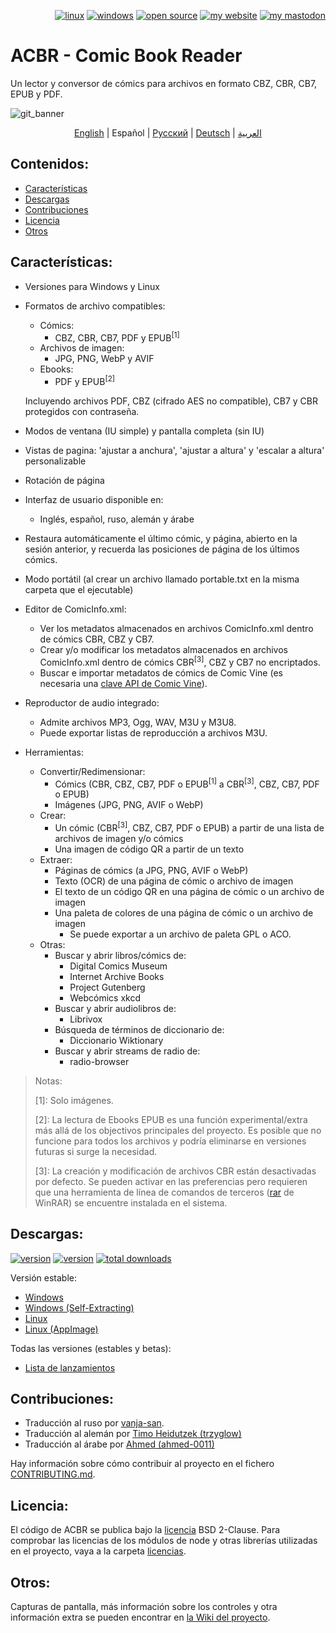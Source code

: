 <p align="right">  
  <a href="#downloads"><img src="https://user-images.githubusercontent.com/8535921/189104931-527ab8bc-8757-4e04-8150-5207d2077bb8.png" title="linux"></a>
  <a href="#downloads"><img src="https://user-images.githubusercontent.com/8535921/189104940-ade062d9-d2e0-4e08-83a4-f34cdb457025.png" title="windows"></a>
  <a href="#license"><img src="https://user-images.githubusercontent.com/8535921/189119543-b1f7cc20-bd0e-44e7-811a-c23b0ccdf767.png" title="open source"></a>
  <a href="http://www.binarynonsense.com/"><img src="https://user-images.githubusercontent.com/8535921/189104953-7ac2d4d1-7d36-483b-8cc9-3568d1cbf6e5.png" title="my website"></a>
  <a href="https://mastodon.social/@binarynonsense"><img src="https://github.com/binarynonsense/comic-book-reader/assets/8535921/053fff88-5e38-4928-8b50-9ecaf1be20f1" title="my mastodon"></a>
</p>

# ACBR - Comic Book Reader

Un lector y conversor de cómics para archivos en formato CBZ, CBR, CB7, EPUB y PDF.

![git_banner](https://github.com/binarynonsense/comic-book-reader/assets/8535921/a8a7f902-4445-4695-9bc0-bbae4cba78f2)

<p align="center">
  <a href="./README.en.md">English</a> |
  <span>Español</span> | 
  <a href="./README.ru.md">Русский</a> | 
  <a href="./README.de.md">Deutsch</a> | 
  <a href="./README.ar.md">العربية</a>
</p>

## Contenidos:

- [Características](#características)
- [Descargas](#descargas)
- [Contribuciones](#contribuciones)
- [Licencia](#licencia)
- [Otros](#otros)

## Características:

- Versiones para Windows y Linux
- Formatos de archivo compatibles:

  - Cómics:
    - CBZ, CBR, CB7, PDF y EPUB<sup>[1]</sup>
  - Archivos de imagen:
    - JPG, PNG, WebP y AVIF
  - Ebooks:
    - PDF y EPUB<sup>[2]</sup>

  Incluyendo archivos PDF, CBZ (cifrado AES no compatible), CB7 y CBR protegidos con contraseña.

- Modos de ventana (IU simple) y pantalla completa (sin IU)
- Vistas de pagina: 'ajustar a anchura', 'ajustar a altura' y 'escalar a altura' personalizable
- Rotación de página
- Interfaz de usuario disponible en:
  - Inglés, español, ruso, alemán y árabe
- Restaura automáticamente el último cómic, y página, abierto en la sesión anterior, y recuerda las posiciones de página de los últimos cómics.
- Modo portátil (al crear un archivo llamado portable.txt en la misma carpeta que el ejecutable)
- Editor de ComicInfo.xml:
  - Ver los metadatos almacenados en archivos ComicInfo.xml dentro de cómics CBR, CBZ y CB7.
  - Crear y/o modificar los metadatos almacenados en archivos ComicInfo.xml dentro de cómics CBR<sup>[3]</sup>, CBZ y CB7 no encriptados.
  - Buscar e importar metadatos de cómics de Comic Vine (es necesaria una [clave API de Comic Vine](https://comicvine.gamespot.com/api/)).
- Reproductor de audio integrado:
  - Admite archivos MP3, Ogg, WAV, M3U y M3U8.
  - Puede exportar listas de reproducción a archivos M3U.
- Herramientas:
  - Convertir/Redimensionar:
    - Cómics (CBR, CBZ, CB7, PDF o EPUB<sup>[1]</sup> a CBR<sup>[3]</sup>, CBZ, CB7, PDF o EPUB)
    - Imágenes (JPG, PNG, AVIF o WebP)
  - Crear:
    - Un cómic (CBR<sup>[3]</sup>, CBZ, CB7, PDF o EPUB) a partir de una lista de archivos de imagen y/o cómics
    - Una imagen de código QR a partir de un texto
  - Extraer:
    - Páginas de cómics (a JPG, PNG, AVIF o WebP)
    - Texto (OCR) de una página de cómic o archivo de imagen
    - El texto de un código QR en una página de cómic o un archivo de imagen
    - Una paleta de colores de una página de cómic o un archivo de imagen
      - Se puede exportar a un archivo de paleta GPL o ACO.
  - Otras:
    - Buscar y abrir libros/cómics de:
      - Digital Comics Museum
      - Internet Archive Books
      - Project Gutenberg
      - Webcómics xkcd
    - Buscar y abrir audiolibros de:
      - Librivox
    - Búsqueda de términos de diccionario de:
      - Diccionario Wiktionary
    - Buscar y abrir streams de radio de:
      - radio-browser

> Notas:
>
> [1]: Solo imágenes.
>
> [2]: La lectura de Ebooks EPUB es una función experimental/extra más allá de los objectivos principales del proyecto. Es posible que no funcione para todos los archivos y podría eliminarse en versiones futuras si surge la necesidad.
>
> [3]: La creación y modificación de archivos CBR están desactivadas por defecto. Se pueden activar en las preferencias pero requieren que una herramienta de línea de comandos de terceros ([rar](https://www.win-rar.com/cmd-shell-mode.html?&L=0) de WinRAR) se encuentre instalada en el sistema.

## Descargas:

<a href="https://github.com/binarynonsense/comic-book-reader/releases/latest"><img src="https://shields.io/github/v/release/binarynonsense/comic-book-reader?display_name=tag&label=estable" title="version"></a> <a href="https://github.com/binarynonsense/comic-book-reader/releases"><img src="https://shields.io/github/v/release/binarynonsense/comic-book-reader?display_name=tag&label=%C3%BAltima&include_prereleases" title="version"></a> <a href="https://github.com/binarynonsense/comic-book-reader/releases"><img src="https://shields.io/github/downloads/binarynonsense/comic-book-reader/total?label=descargas" title="total downloads"></a>

Versión estable:

- [Windows](https://github.com/binarynonsense/comic-book-reader/releases/latest/download/ACBR_Windows.zip)
- [Windows (Self-Extracting)](https://github.com/binarynonsense/comic-book-reader/releases/latest/download/ACBR_Windows_SelfExtracting.exe)
- [Linux](https://github.com/binarynonsense/comic-book-reader/releases/latest/download/ACBR_Linux.zip)
- [Linux (AppImage)](https://github.com/binarynonsense/comic-book-reader/releases/latest/download/ACBR_Linux_AppImage.zip)

Todas las versiones (estables y betas):

- [Lista de lanzamientos](https://github.com/binarynonsense/comic-book-reader/releases)

## Contribuciones:

- Traducción al ruso por [vanja-san](https://github.com/vanja-san).
- Traducción al alemán por [Timo Heidutzek (trzyglow)](https://github.com/trzyglow)
- Traducción al árabe por [Ahmed (ahmed-0011)](https://github.com/ahmed-0011)

Hay información sobre cómo contribuir al proyecto en el fichero [CONTRIBUTING.md](../CONTRIBUTING.md).

## Licencia:

El código de ACBR se publica bajo la [licencia](../LICENSE) BSD 2-Clause. Para comprobar las licencias de los módulos de node y otras librerías utilizadas en el proyecto, vaya a la carpeta [licencias](../licenses/).

## Otros:

Capturas de pantalla, más información sobre los controles y otra información extra se pueden encontrar en [la Wiki del proyecto](https://github.com/binarynonsense/comic-book-reader/wiki).
